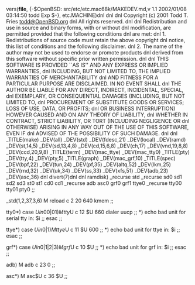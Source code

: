 vers(__file__,
	{-$OpenBSD: src/etc/etc.mac68k/MAKEDEV.md,v 1.1 2002/01/08 03:14:50 todd Exp $-},
etc.MACHINE)dnl
dnl
dnl Copyright (c) 2001 Todd T. Fries <todd@OpenBSD.org>
dnl All rights reserved.
dnl
dnl Redistribution and use in source and binary forms, with or without
dnl modification, are permitted provided that the following conditions
dnl are met:
dnl 1. Redistributions of source code must retain the above copyright
dnl    notice, this list of conditions and the following disclaimer.
dnl 2. The name of the author may not be used to endorse or promote products
dnl    derived from this software without specific prior written permission.
dnl
dnl THIS SOFTWARE IS PROVIDED ``AS IS'' AND ANY EXPRESS OR IMPLIED WARRANTIES,
dnl INCLUDING, BUT NOT LIMITED TO, THE IMPLIED WARRANTIES OF MERCHANTABILITY
dnl AND FITNESS FOR A PARTICULAR PURPOSE ARE DISCLAIMED.  IN NO EVENT SHALL
dnl THE AUTHOR BE LIABLE FOR ANY DIRECT, INDIRECT, INCIDENTAL, SPECIAL,
dnl EXEMPLARY, OR CONSEQUENTIAL DAMAGES (INCLUDING, BUT NOT LIMITED TO,
dnl PROCUREMENT OF SUBSTITUTE GOODS OR SERVICES; LOSS OF USE, DATA, OR PROFITS;
dnl OR BUSINESS INTERRUPTION) HOWEVER CAUSED AND ON ANY THEORY OF LIABILITY,
dnl WHETHER IN CONTRACT, STRICT LIABILITY, OR TORT (INCLUDING NEGLIGENCE OR
dnl OTHERWISE) ARISING IN ANY WAY OUT OF THE USE OF THIS SOFTWARE, EVEN IF
dnl ADVISED OF THE POSSIBILITY OF SUCH DAMAGE.
dnl
dnl
_TITLE(make)
_DEV(all)
_DEV(std)
_DEV(fdesc,21)
_DEV(local)
_DEV(ramd)
_DEV(st,14,5)
_DEV(sd,13,4,8)
_DEV(cd,15,6,8)
_DEV(ch,17)
_DEV(vnd,19,8,8)
_DEV(ccd,20,9,8)
_TITLE(term)
_DEV(mac_ttye)
_DEV(mac_tty0)
_TITLE(pty)
_DEV(tty,4)
_DEV(pty,5)
_TITLE(graph)
_DEV(mac_grf,10)
_TITLE(spec)
_DEV(bpf,22)
_DEV(tun,24)
_DEV(pf,35)
_DEV(altq,52)
_DEV(lkm,25)
_DEV(rnd,32)
_DEV(uk,34)
_DEV(ss,33)
_DEV(xfs,51)
_DEV(adb,23)
_DEV(asc,36)
dnl
divert(7)dnl
dnl
ramdisk)
	_recurse std
	_recurse sd0 sd1 sd2 sd3 st0 st1 cd0 cd1
	_recurse adb asc0 grf0 grf1 ttye0
	_recurse tty00 tty01 pty0
	;;

_std(1,2,37,3,6)
	M reload	c 2 20 640 kmem
	;;

tty0*)
	case $U in
	00|01)
		M tty$U c 12 $U 660 dialer uucp
		;;
	*)
		echo bad unit for serial tty in: $i
		;;
	esac
	;;

ttye*)
	case $U in
	0|1)
		M ttye$U c 11 $U 600
		;;
	*)
		echo bad unit for ttye in: $i
		;;
	esac
	;;

grf*)
	case $U in
	0|1|2|3)
		M grf$U c 10 $U
		;;
	*)
		echo bad unit for grf in: $i
		;;
	esac
	;;

adb)
	M adb c 23 0
	;;

asc*)
        M asc$U c 36 $U
        ;;
